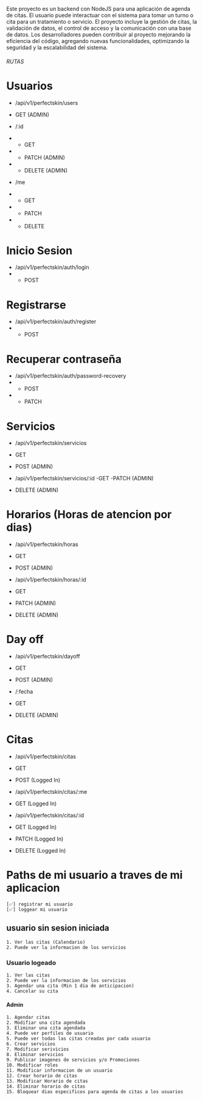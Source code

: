 Este proyecto es un backend con NodeJS para una aplicación de agenda de citas. El usuario puede interactuar con el sistema para tomar un turno o cita para un tratamiento o servicio. El proyecto incluye la gestión de citas, la validación de datos, el control de acceso y la comunicación con una base de datos. Los desarrolladores pueden contribuir al proyecto mejorando la eficiencia del código, agregando nuevas funcionalidades, optimizando la seguridad y la escalabilidad del sistema.

###### RUTAS ######

# Usuarios

- /api/v1/perfectskin/users
- GET (ADMIN)

- /:id
- - GET
- - PATCH (ADMIN)
- - DELETE (ADMIN)

- /me
- - GET
- - PATCH
- - DELETE

# Inicio Sesion
- /api/v1/perfectskin/auth/login
- - POST 

# Registrarse
- /api/v1/perfectskin/auth/register
- - POST

# Recuperar contraseña
- /api/v1/perfectskin/auth/password-recovery
- - POST
- - PATCH

# Servicios
- /api/v1/perfectskin/servicios
- GET
- POST (ADMIN)

- /api/v1/perfectskin/servicios/:id
-GET
-PATCH (ADMIN)
- DELETE (ADMIN)

# Horarios (Horas de atencion por dias)
- /api/v1/perfectskin/horas
- GET
- POST (ADMIN)

- /api/v1/perfectskin/horas/:id
- GET
- PATCH (ADMIN)
- DELETE (ADMIN)

# Day off
- /api/v1/perfectskin/dayoff
- GET
- POST (ADMIN)

- /:fecha
- GET
- DELETE (ADMIN)

# Citas
- /api/v1/perfectskin/citas
- GET
- POST (Logged In)

- /api/v1/perfectskin/citas/:me
- GET (Logged In)

- /api/v1/perfectskin/citas/:id
- GET (Logged In)
- PATCH (Logged In)
- DELETE (Logged In)

# Paths de mi usuario a traves de mi aplicacion
    [✅] registrar mi usuario
    [✅] loggear mi usuario

## usuario sin sesion iniciada
    1. Ver las citas (Calendario)
    2. Puede ver la informacion de los servicios

### Usuario logeado 

    1. Ver las citas
    2. Puede ver la informacion de los servicios
    3. Agendar una cita (Min 1 dia de anticipacion)
    4. Cancelar su cita

#### Admin
    1. Agendar citas
    2. Modifiar una cita agendada
    3. Eliminar una cita agendada
    4. Puede ver perfiles de usuario
    5. Puede ver todas las citas creadas por cada usuario
    6. Crear servicios
    7. Modificar serivicios
    8. Eliminar servicios
    9. Publicar imagenes de servicios y/o Promociones
    10. Modificar roles
    11. Modificar informacion de un usuario
    12. Crear horario de citas
    13. Modificar Horario de citas
    14. Eliminar horario de citas
    15. Bloquear dias especificos para agenda de citas a los usuarios
